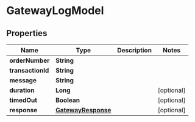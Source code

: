 
# GatewayLogModel

## Properties
Name | Type | Description | Notes
------------ | ------------- | ------------- | -------------
**orderNumber** | **String** |  | 
**transactionId** | **String** |  | 
**message** | **String** |  | 
**duration** | **Long** |  |  [optional]
**timedOut** | **Boolean** |  |  [optional]
**response** | [**GatewayResponse**](GatewayResponse.md) |  |  [optional]



